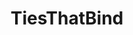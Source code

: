 ---
title: TiesThatBind
crosslinks:
- religion
- satanism
- messianic
- Christianity
- TrueChristian
- ChristianMysticism
- TheArmorofGod
---